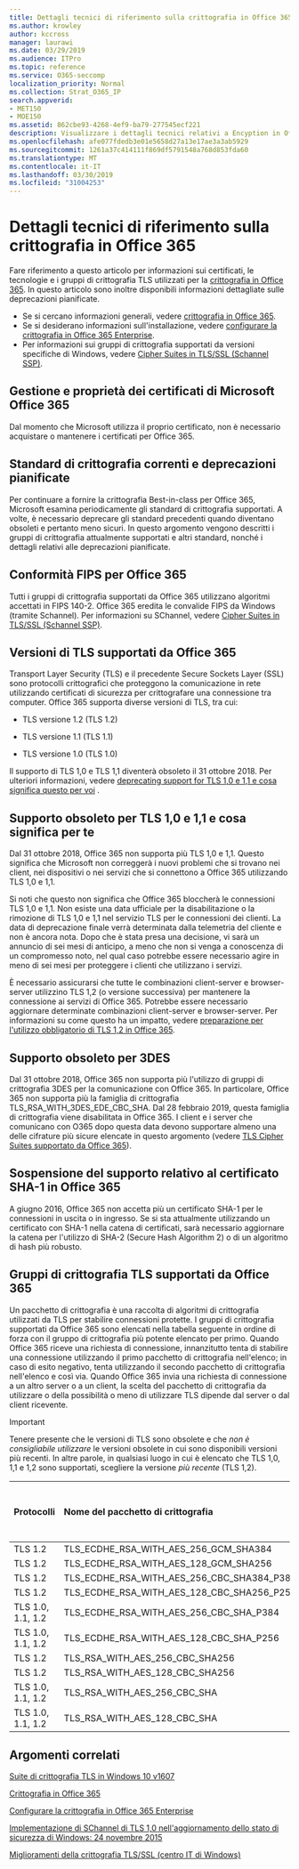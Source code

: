 ```yaml
---
title: Dettagli tecnici di riferimento sulla crittografia in Office 365
ms.author: krowley
author: kccross
manager: laurawi
ms.date: 03/29/2019
ms.audience: ITPro
ms.topic: reference
ms.service: O365-seccomp
localization_priority: Normal
ms.collection: Strat_O365_IP
search.appverid:
- MET150
- MOE150
ms.assetid: 862cbe93-4268-4ef9-ba79-277545ecf221
description: Visualizzare i dettagli tecnici relativi a Encyption in Office 365.
ms.openlocfilehash: afe077fdedb3e01e5658d27a13e17ae3a3ab5929
ms.sourcegitcommit: 1261a37c414111f869df5791548a768d853fda60
ms.translationtype: MT
ms.contentlocale: it-IT
ms.lasthandoff: 03/30/2019
ms.locfileid: "31004253"
---
```

# <a name="technical-reference-details-about-encryption-in-office-365"></a>Dettagli tecnici di riferimento sulla crittografia in Office 365

Fare riferimento a questo articolo per informazioni sui certificati, le tecnologie e i gruppi di crittografia TLS utilizzati per la [crittografia in Office 365](encryption.md). In questo articolo sono inoltre disponibili informazioni dettagliate sulle deprecazioni pianificate.
  
- Se si cercano informazioni generali, vedere [crittografia in Office 365](encryption.md).
- Se si desiderano informazioni sull'installazione, vedere [configurare la crittografia in Office 365 Enterprise](set-up-encryption.md).
- Per informazioni sui gruppi di crittografia supportati da versioni specifiche di Windows, vedere [Cipher Suites in TLS/SSL (Schannel SSP)](https://docs.microsoft.com/windows/desktop/SecAuthN/cipher-suites-in-schannel).
    
## <a name="microsoft-office-365-certificate-ownership-and-management"></a>Gestione e proprietà dei certificati di Microsoft Office 365

Dal momento che Microsoft utilizza il proprio certificato, non è necessario acquistare o mantenere i certificati per Office 365.
  
## <a name="current-encryption-standards-and-planned-deprecations"></a>Standard di crittografia correnti e deprecazioni pianificate

Per continuare a fornire la crittografia Best-in-class per Office 365, Microsoft esamina periodicamente gli standard di crittografia supportati. A volte, è necessario deprecare gli standard precedenti quando diventano obsoleti e pertanto meno sicuri. In questo argomento vengono descritti i gruppi di crittografia attualmente supportati e altri standard, nonché i dettagli relativi alle deprecazioni pianificate. 

## <a name="fips-compliance-for-office-365"></a>Conformità FIPS per Office 365
Tutti i gruppi di crittografia supportati da Office 365 utilizzano algoritmi accettati in FIPS 140-2. Office 365 eredita le convalide FIPS da Windows (tramite Schannel). Per informazioni su SChannel, vedere [Cipher Suites in TLS/SSL (Schannel SSP)](https://docs.microsoft.com/windows/desktop/SecAuthN/cipher-suites-in-schannel).
  
## <a name="versions-of-tls-supported-by-office-365"></a>Versioni di TLS supportati da Office 365

Transport Layer Security (TLS) e il precedente Secure Sockets Layer (SSL) sono protocolli crittografici che proteggono la comunicazione in rete utilizzando certificati di sicurezza per crittografare una connessione tra computer. Office 365 supporta diverse versioni di TLS, tra cui:
  
- TLS versione 1.2 (TLS 1.2)
    
- TLS versione 1.1 (TLS 1.1)
    
- TLS versione 1.0 (TLS 1.0)
    
 Il supporto di TLS 1,0 e TLS 1,1 diventerà obsoleto il 31 ottobre 2018. Per ulteriori informazioni, vedere [deprecating support for TLS 1,0 e 1,1 e cosa significa questo per voi](technical-reference-details-about-encryption.md#TLS11and12deprecation) . 
  
## <a name="deprecating-support-for-tls-10-and-11-and-what-this-means-for-you"></a>Supporto obsoleto per TLS 1,0 e 1,1 e cosa significa per te
<a name="TLS11and12deprecation"> </a>

Dal 31 ottobre 2018, Office 365 non supporta più TLS 1,0 e 1,1. Questo significa che Microsoft non correggerà i nuovi problemi che si trovano nei client, nei dispositivi o nei servizi che si connettono a Office 365 utilizzando TLS 1,0 e 1,1.

Si noti che questo non significa che Office 365 bloccherà le connessioni TLS 1,0 e 1,1. Non esiste una data ufficiale per la disabilitazione o la rimozione di TLS 1,0 e 1,1 nel servizio TLS per le connessioni dei clienti. La data di deprecazione finale verrà determinata dalla telemetria del cliente e non è ancora nota. Dopo che è stata presa una decisione, vi sarà un annuncio di sei mesi di anticipo, a meno che non si venga a conoscenza di un compromesso noto, nel qual caso potrebbe essere necessario agire in meno di sei mesi per proteggere i clienti che utilizzano i servizi.

È necessario assicurarsi che tutte le combinazioni client-server e browser-server utilizzino TLS 1,2 (o versione successiva) per mantenere la connessione ai servizi di Office 365. Potrebbe essere necessario aggiornare determinate combinazioni client-server e browser-server. Per informazioni su come questo ha un impatto, vedere [preparazione per l'utilizzo obbligatorio di TLS 1,2 in Office 365](https://support.microsoft.com/en-us/help/4057306/preparing-for-tls-1-2-in-office-365).
  
## <a name="deprecating-support-for-3des"></a>Supporto obsoleto per 3DES
<a name="TLS11and12deprecation"> </a>

Dal 31 ottobre 2018, Office 365 non supporta più l'utilizzo di gruppi di crittografia 3DES per la comunicazione con Office 365. In particolare, Office 365 non supporta più la famiglia di crittografia TLS_RSA_WITH_3DES_EDE_CBC_SHA. Dal 28 febbraio 2019, questa famiglia di crittografia viene disabilitata in Office 365. I client e i server che comunicano con O365 dopo questa data devono supportare almeno una delle cifrature più sicure elencate in questo argomento (vedere [TLS Cipher Suites supportato da Office 365](technical-reference-details-about-encryption.md#TLSCipherSuites)).
  
## <a name="deprecating-sha-1-certificate-support-in-office-365"></a>Sospensione del supporto relativo al certificato SHA-1 in Office 365
<a name="TLS11and12deprecation"> </a>

A giugno 2016, Office 365 non accetta più un certificato SHA-1 per le connessioni in uscita o in ingresso. Se si sta attualmente utilizzando un certificato con SHA-1 nella catena di certificati, sarà necessario aggiornare la catena per l'utilizzo di SHA-2 (Secure Hash Algorithm 2) o di un algoritmo di hash più robusto.
  
## <a name="tls-cipher-suites-supported-by-office-365"></a>Gruppi di crittografia TLS supportati da Office 365
<a name="TLSCipherSuites"> </a>

Un pacchetto di crittografia è una raccolta di algoritmi di crittografia utilizzati da TLS per stabilire connessioni protette. I gruppi di crittografia supportati da Office 365 sono elencati nella tabella seguente in ordine di forza con il gruppo di crittografia più potente elencato per primo. Quando Office 365 riceve una richiesta di connessione, innanzitutto tenta di stabilire una connessione utilizzando il primo pacchetto di crittografia nell'elenco; in caso di esito negativo, tenta utilizzando il secondo pacchetto di crittografia nell'elenco e così via. Quando Office 365 invia una richiesta di connessione a un altro server o a un client, la scelta del pacchetto di crittografia da utilizzare o della possibilità o meno di utilizzare TLS dipende dal server o dal client ricevente.

> [!IMPORTANT]
> Tenere presente che le versioni di TLS sono obsolete e che *non è consigliabile utilizzare* le versioni obsolete in cui sono disponibili versioni più recenti. In altre parole, in qualsiasi luogo in cui è elencato che TLS 1,0, 1,1 e 1,2 sono supportati, scegliere la versione *più recente* (TLS 1,2).
  
|**Protocolli**|**Nome del pacchetto di crittografia**|**Algoritmo o forza di scambio delle chiavi**|**Supporto di Perfect Secret forward**|**Algoritmo di autenticazione/forza**|**Crittografia/forza**|
|:-----|:-----|:-----|:-----|:-----|:-----|
|TLS 1.2  <br/> |TLS_ECDHE_RSA_WITH_AES_256_GCM_SHA384  <br/> |ECDH/192  <br/> |Sì  <br/> |RSA/112  <br/> |AES/256  <br/> |
|TLS 1.2  <br/> |TLS_ECDHE_RSA_WITH_AES_128_GCM_SHA256  <br/> |ECDH/128  <br/> |Sì  <br/> |RSA/112  <br/> |AES/128  <br/> |
|TLS 1.2  <br/> |TLS_ECDHE_RSA_WITH_AES_256_CBC_SHA384_P384  <br/> |ECDH/192  <br/> |Sì  <br/> |RSA/112  <br/> |AES/256  <br/> |
|TLS 1.2  <br/> |TLS_ECDHE_RSA_WITH_AES_128_CBC_SHA256_P256  <br/> |ECDH/128  <br/> |Sì  <br/> |RSA/112  <br/> |AES/128  <br/> |
|TLS 1.0, 1.1, 1.2  <br/> |TLS_ECDHE_RSA_WITH_AES_256_CBC_SHA_P384  <br/> |ECDH/192  <br/> |Sì  <br/> |RSA/112  <br/> |AES/256  <br/> |
|TLS 1.0, 1.1, 1.2  <br/> |TLS_ECDHE_RSA_WITH_AES_128_CBC_SHA_P256  <br/> |ECDH/128  <br/> |Sì  <br/> |RSA/112  <br/> |AES/128  <br/> |
|TLS 1.2  <br/> |TLS_RSA_WITH_AES_256_CBC_SHA256  <br/> |RSA/112  <br/> |No  <br/> |RSA/112  <br/> |AES/256  <br/> |
|TLS 1.2  <br/> |TLS_RSA_WITH_AES_128_CBC_SHA256  <br/> |RSA/112  <br/> |No  <br/> |RSA/112  <br/> |AES/128  <br/> |
|TLS 1.0, 1.1, 1.2  <br/> |TLS_RSA_WITH_AES_256_CBC_SHA  <br/> |RSA/112  <br/> |No  <br/> |RSA/112  <br/> |AES/256  <br/> |
|TLS 1.0, 1.1, 1.2  <br/> |TLS_RSA_WITH_AES_128_CBC_SHA  <br/> |RSA/112  <br/> |No  <br/> |RSA/112  <br/> |AES/128  <br/> |
   
## <a name="related-topics"></a>Argomenti correlati
[Suite di crittografia TLS in Windows 10 v1607](https://docs.microsoft.com/windows/desktop/SecAuthN/tls-cipher-suites-in-windows-10-v1607)

[Crittografia in Office 365](encryption.md)
  
[Configurare la crittografia in Office 365 Enterprise](set-up-encryption.md)
  
[Implementazione di SChannel di TLS 1,0 nell'aggiornamento dello stato di sicurezza di Windows: 24 novembre 2015](https://support.microsoft.com/kb/3117336)
  
[Miglioramenti della crittografia TLS/SSL (centro IT di Windows)](https://technet.microsoft.com/en-us/library/cc766285%28v=ws.10%29.aspx)
  

